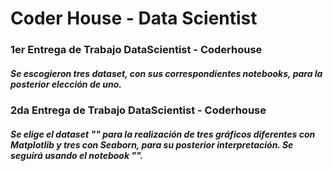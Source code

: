 # Coder House - Data Scientist

### 1er Entrega de Trabajo DataScientist - Coderhouse
##### Se escogieron tres dataset, con sus correspondientes notebooks, para la posterior elección de uno.

### 2da Entrega de Trabajo DataScientist - Coderhouse
##### Se elige el dataset "" para la realización de tres gráficos diferentes con Matplotlib y tres con Seaborn, para su posterior interpretación. Se seguirá usando el notebook "".
